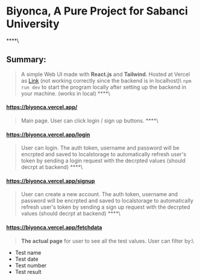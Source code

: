 # Biyonca, A Pure Project for Sabanci University
****\
## Summary:
> A simple Web UI made with **React.js** and **Tailwind**. Hosted at Vercel as [Link](https://biyonca.vercel.app/) (not working correctly since the backend is in localhost)\\
> `npm run dev` to start the program locally after setting up the backend in your machine. (works in local)
****\
#### https://biyonca.vercel.app/
> Main page. User can click login / sign up buttons.
****\
#### https://biyonca.vercel.app/login
> User can login. The auth token, username and password will be encrpted and saved to localstorage to automatically refresh user's token by sending a login request with the decrpted values (should decrpt at backend)
****\
#### https://biyonca.vercel.app/signup
> User can create a new account. The auth token, username and password will be encrpted and saved to localstorage to automatically refresh user's token by sending a sign up request with the decrpted values (should decrpt at backend)
****\
#### https://biyonca.vercel.app/fetchdata
> **The actual page** for user to see all the test values. User can filter by:\
* Test name
* Test date
* Test number
* Test result

